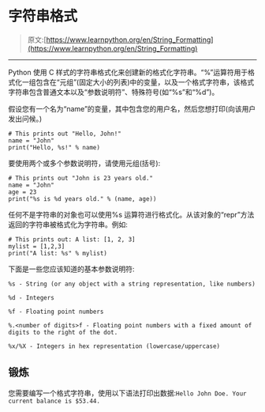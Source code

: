 # 字符串格式

> 原文:[https://www.learnpython.org/en/String_Formatting](https://www.learnpython.org/en/String_Formatting)

* * *

Python 使用 C 样式的字符串格式化来创建新的格式化字符串。“%”运算符用于格式化一组包含在“元组”(固定大小的列表)中的变量，以及一个格式字符串，该格式字符串包含普通文本以及“参数说明符”、特殊符号(如“%s”和“%d”)。

假设您有一个名为“name”的变量，其中包含您的用户名，然后您想打印(向该用户发出问候。)

```
# This prints out "Hello, John!"
name = "John"
print("Hello, %s!" % name) 
```

要使用两个或多个参数说明符，请使用元组(括号):

```
# This prints out "John is 23 years old."
name = "John"
age = 23
print("%s is %d years old." % (name, age)) 
```

任何不是字符串的对象也可以使用%s 运算符进行格式化。从该对象的“repr”方法返回的字符串被格式化为字符串。例如:

```
# This prints out: A list: [1, 2, 3]
mylist = [1,2,3]
print("A list: %s" % mylist) 
```

下面是一些您应该知道的基本参数说明符:

`%s - String (or any object with a string representation, like numbers)`

`%d - Integers`

`%f - Floating point numbers`

`%.<number of digits>f - Floating point numbers with a fixed amount of digits to the right of the dot.`

`%x/%X - Integers in hex representation (lowercase/uppercase)`

## 锻炼

您需要编写一个格式字符串，使用以下语法打印出数据:`Hello John Doe. Your current balance is $53.44.`